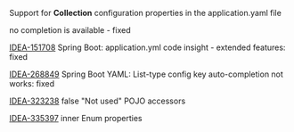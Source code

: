 
Support for **Collection<POJO>** configuration properties in the application.yaml file

no completion is available - fixed

[IDEA-151708](https://youtrack.jetbrains.com/issue/IDEA-151708) Spring Boot: application.yml code insight - extended features: fixed

[IDEA-268849](https://youtrack.jetbrains.com/issue/IDEA-268849) Spring Boot YAML: List-type config key auto-completion not works: fixed

[IDEA-323238](https://youtrack.jetbrains.com/issue/IDEA-323238) false "Not used" POJO accessors

[IDEA-335397](https://youtrack.jetbrains.com/issue/IDEA-335397) inner Enum properties